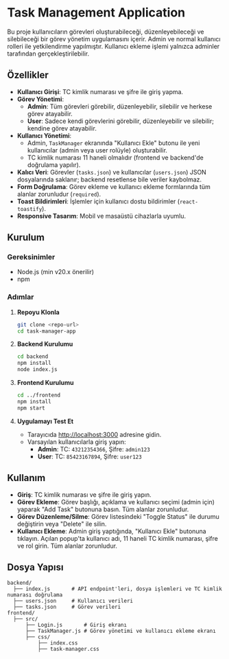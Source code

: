 # Task Management Application

Bu proje kullanıcıların görevleri oluşturabileceği, düzenleyebileceği ve silebileceği bir görev yönetim uygulamasını içerir. Admin ve normal kullanıcı rolleri ile yetkilendirme yapılmıştır. Kullanıcı ekleme işlemi yalnızca adminler tarafından gerçekleştirilebilir.

## Özellikler
- **Kullanıcı Girişi**: TC kimlik numarası ve şifre ile giriş yapma.
- **Görev Yönetimi**:
  - **Admin**: Tüm görevleri görebilir, düzenleyebilir, silebilir ve herkese görev atayabilir.
  - **User**: Sadece kendi görevlerini görebilir, düzenleyebilir ve silebilir; kendine görev atayabilir.
- **Kullanıcı Yönetimi**:
  - Admin, `TaskManager` ekranında "Kullanıcı Ekle" butonu ile yeni kullanıcılar (admin veya user rolüyle) oluşturabilir.
  - TC kimlik numarası 11 haneli olmalıdır (frontend ve backend'de doğrulama yapılır).
- **Kalıcı Veri**: Görevler (`tasks.json`) ve kullanıcılar (`users.json`) JSON dosyalarında saklanır; backend resetlense bile veriler kaybolmaz.
- **Form Doğrulama**: Görev ekleme ve kullanıcı ekleme formlarında tüm alanlar zorunludur (`required`).
- **Toast Bildirimleri**: İşlemler için kullanıcı dostu bildirimler (`react-toastify`).
- **Responsive Tasarım**: Mobil ve masaüstü cihazlarla uyumlu.

## Kurulum

### Gereksinimler
- Node.js  (min v20.x önerilir)
- npm

### Adımlar
1. **Repoyu Klonla**
   ```bash
   git clone <repo-url>
   cd task-manager-app
   ```

2. **Backend Kurulumu**
   ```bash
   cd backend
   npm install
   node index.js
   ```

3. **Frontend Kurulumu**
   ```bash
   cd ../frontend
   npm install
   npm start
   ```

4. **Uygulamayı Test Et**
   - Tarayıcıda [http://localhost:3000](http://localhost:3000) adresine gidin.
   - Varsayılan kullanıcılarla giriş yapın:
     - **Admin**: TC: `43212354366`, Şifre: `admin123`
     - **User**: TC: `85423167894`, Şifre: `user123`

## Kullanım
- **Giriş**: TC kimlik numarası ve şifre ile giriş yapın.
- **Görev Ekleme**: Görev başlığı, açıklama ve kullanıcı seçimi (admin için) yaparak "Add Task" butonuna basın. Tüm alanlar zorunludur.
- **Görev Düzenleme/Silme**: Görev listesindeki "Toggle Status" ile durumu değiştirin veya "Delete" ile silin.
- **Kullanıcı Ekleme**: Admin giriş yaptığında, "Kullanıcı Ekle" butonuna tıklayın. Açılan popup'ta kullanıcı adı, 11 haneli TC kimlik numarası, şifre ve rol girin. Tüm alanlar zorunludur.

## Dosya Yapısı
```
backend/
  ├── index.js       # API endpoint'leri, dosya işlemleri ve TC kimlik numarası doğrulama
  ├── users.json     # Kullanıcı verileri
  ├── tasks.json     # Görev verileri
frontend/
  ├── src/
      ├── Login.js       # Giriş ekranı
      ├── TaskManager.js # Görev yönetimi ve kullanıcı ekleme ekranı
      ├── css/
          ├── index.css
          ├── task-manager.css
```




